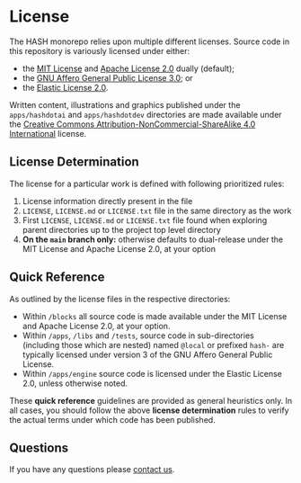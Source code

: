 # License

The HASH monorepo relies upon multiple different licenses. Source code in this repository is variously licensed under either:
- the [MIT License](https://github.com/hashintel/hash/blob/main/.github/licenses/LICENSE-MIT.md) and [Apache License 2.0](https://github.com/hashintel/hash/blob/main/.github/licenses/LICENSE-APACHE.md) dually (default);
- the [GNU Affero General Public License 3.0](https://github.com/hashintel/hash/blob/main/.github/licenses/LICENSE-AGPL.md); or
- the [Elastic License 2.0](https://github.com/hashintel/hash/blob/main/.github/licenses/LICENSE-ELASTIC.md).

Written content, illustrations and graphics published under the `apps/hashdotai` and `apps/hashdotdev` directories are made available under the [Creative Commons Attribution-NonCommercial-ShareAlike 4.0 International](https://github.com/hashintel/hash/blob/main/.github/licenses/LICENSE-CC.md) license.

## License Determination

The license for a particular work is defined with following prioritized rules:

1.  License information directly present in the file
1.  `LICENSE`, `LICENSE.md` or `LICENSE.txt` file in the same directory as the work
1.  First `LICENSE`, `LICENSE.md` or `LICENSE.txt` file found when exploring parent directories up to the project top level directory
1.  **On the `main` branch only:** otherwise defaults to dual-release under the MIT License and Apache License 2.0, at your option

## Quick Reference

As outlined by the license files in the respective directories:

- Within `/blocks` all source code is made available under the MIT License and Apache License 2.0, at your option.
- Within `/apps`, `/libs` and `/tests`, source code in sub-directories (including those which are nested) named `@local` or prefixed `hash-` are typically licensed under version 3 of the GNU Affero General Public License.
- Within `/apps/engine` source code is licensed under the Elastic License 2.0, unless otherwise noted.

These **quick reference** guidelines are provided as general heuristics only. In all cases, you should follow the above **license determination** rules to verify the actual terms under which code has been published.

## Questions

If you have any questions please [contact us](https://hash.ai/contact).
